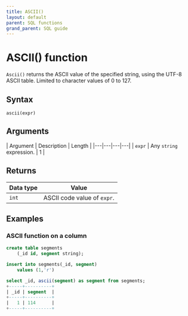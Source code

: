 ```yaml
---
title: ASCII()
layout: default
parent: SQL functions
grand_parent: SQL guide
---
```


# ASCII() function

`Ascii()` returns the ASCII value of the specified string, using the UTF-8 ASCII table. Limited to character values of 0 to 127.

## Syntax

```
ascii(expr)
```

## Arguments

| Argument | Description | Length |
|---|---|---|---|
| `expr` | Any `string` expression. | 1 |

## Returns

| Data type | Value |
|---|---|
| `int` | ASCII code value of `expr`. |

## Examples

### ASCII function on a column

```sql
create table segments
    (_id id, segment string);

insert into segments(_id, segment)
    values (1,'r')

select _id, ascii(segment) as segment from segments;
+-----+----------+
| _id | segment  |
+-----+----------+
|   1 | 114      |
+-----+----------+
```
